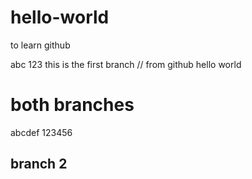 # hello-world
to learn github

abc 123 this is the first branch // from github hello world


# both branches
abcdef
123456


## branch 2
